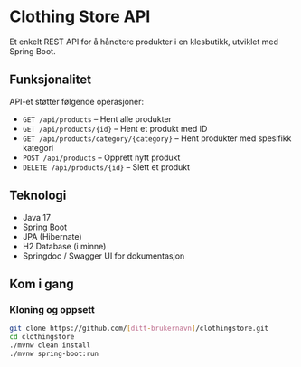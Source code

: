 # Clothing Store API

Et enkelt REST API for å håndtere produkter i en klesbutikk, utviklet med Spring Boot.

## Funksjonalitet

API-et støtter følgende operasjoner:

- `GET /api/products` – Hent alle produkter
- `GET /api/products/{id}` – Hent et produkt med ID
- `GET /api/products/category/{category}` – Hent produkter med spesifikk kategori
- `POST /api/products` – Opprett nytt produkt
- `DELETE /api/products/{id}` – Slett et produkt

## Teknologi

- Java 17
- Spring Boot
- JPA (Hibernate)
- H2 Database (i minne)
- Springdoc / Swagger UI for dokumentasjon

## Kom i gang

### Kloning og oppsett

```bash
git clone https://github.com/[ditt-brukernavn]/clothingstore.git
cd clothingstore
./mvnw clean install
./mvnw spring-boot:run
